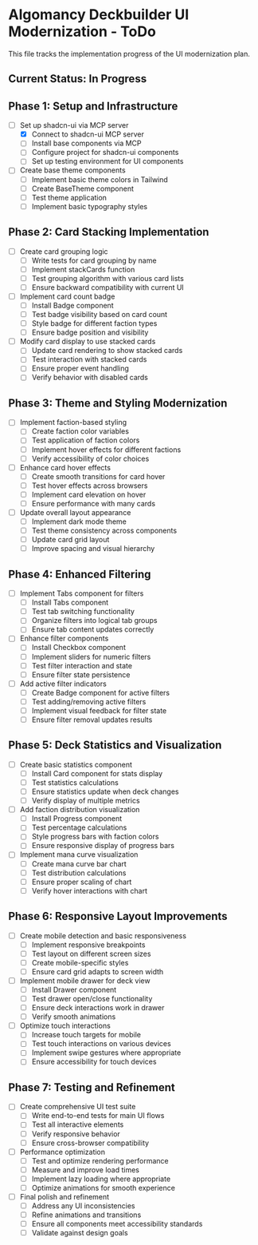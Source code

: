 # Algomancy Deckbuilder UI Modernization - ToDo

This file tracks the implementation progress of the UI modernization plan.

## Current Status: In Progress

## Phase 1: Setup and Infrastructure
- [ ] Set up shadcn-ui via MCP server
  - [x] Connect to shadcn-ui MCP server
  - [ ] Install base components via MCP
  - [ ] Configure project for shadcn-ui components
  - [ ] Set up testing environment for UI components
- [ ] Create base theme components
  - [ ] Implement basic theme colors in Tailwind
  - [ ] Create BaseTheme component
  - [ ] Test theme application
  - [ ] Implement basic typography styles

## Phase 2: Card Stacking Implementation
- [ ] Create card grouping logic
  - [ ] Write tests for card grouping by name
  - [ ] Implement stackCards function
  - [ ] Test grouping algorithm with various card lists
  - [ ] Ensure backward compatibility with current UI
- [ ] Implement card count badge
  - [ ] Install Badge component
  - [ ] Test badge visibility based on card count
  - [ ] Style badge for different faction types
  - [ ] Ensure badge position and visibility
- [ ] Modify card display to use stacked cards
  - [ ] Update card rendering to show stacked cards
  - [ ] Test interaction with stacked cards
  - [ ] Ensure proper event handling
  - [ ] Verify behavior with disabled cards

## Phase 3: Theme and Styling Modernization
- [ ] Implement faction-based styling
  - [ ] Create faction color variables
  - [ ] Test application of faction colors
  - [ ] Implement hover effects for different factions
  - [ ] Verify accessibility of color choices
- [ ] Enhance card hover effects
  - [ ] Create smooth transitions for card hover
  - [ ] Test hover effects across browsers
  - [ ] Implement card elevation on hover
  - [ ] Ensure performance with many cards
- [ ] Update overall layout appearance
  - [ ] Implement dark mode theme
  - [ ] Test theme consistency across components
  - [ ] Update card grid layout
  - [ ] Improve spacing and visual hierarchy

## Phase 4: Enhanced Filtering
- [ ] Implement Tabs component for filters
  - [ ] Install Tabs component
  - [ ] Test tab switching functionality
  - [ ] Organize filters into logical tab groups
  - [ ] Ensure tab content updates correctly
- [ ] Enhance filter components
  - [ ] Install Checkbox component
  - [ ] Implement sliders for numeric filters
  - [ ] Test filter interaction and state
  - [ ] Ensure filter state persistence
- [ ] Add active filter indicators
  - [ ] Create Badge component for active filters
  - [ ] Test adding/removing active filters
  - [ ] Implement visual feedback for filter state
  - [ ] Ensure filter removal updates results

## Phase 5: Deck Statistics and Visualization
- [ ] Create basic statistics component
  - [ ] Install Card component for stats display
  - [ ] Test statistics calculations
  - [ ] Ensure statistics update when deck changes
  - [ ] Verify display of multiple metrics
- [ ] Add faction distribution visualization
  - [ ] Install Progress component
  - [ ] Test percentage calculations
  - [ ] Style progress bars with faction colors
  - [ ] Ensure responsive display of progress bars
- [ ] Implement mana curve visualization
  - [ ] Create mana curve bar chart
  - [ ] Test distribution calculations
  - [ ] Ensure proper scaling of chart
  - [ ] Verify hover interactions with chart

## Phase 6: Responsive Layout Improvements
- [ ] Create mobile detection and basic responsiveness
  - [ ] Implement responsive breakpoints
  - [ ] Test layout on different screen sizes
  - [ ] Create mobile-specific styles
  - [ ] Ensure card grid adapts to screen width
- [ ] Implement mobile drawer for deck view
  - [ ] Install Drawer component
  - [ ] Test drawer open/close functionality
  - [ ] Ensure deck interactions work in drawer
  - [ ] Verify smooth animations
- [ ] Optimize touch interactions
  - [ ] Increase touch targets for mobile
  - [ ] Test touch interactions on various devices
  - [ ] Implement swipe gestures where appropriate
  - [ ] Ensure accessibility for touch devices

## Phase 7: Testing and Refinement
- [ ] Create comprehensive UI test suite
  - [ ] Write end-to-end tests for main UI flows
  - [ ] Test all interactive elements
  - [ ] Verify responsive behavior
  - [ ] Ensure cross-browser compatibility
- [ ] Performance optimization
  - [ ] Test and optimize rendering performance
  - [ ] Measure and improve load times
  - [ ] Implement lazy loading where appropriate
  - [ ] Optimize animations for smooth experience
- [ ] Final polish and refinement
  - [ ] Address any UI inconsistencies
  - [ ] Refine animations and transitions
  - [ ] Ensure all components meet accessibility standards
  - [ ] Validate against design goals

